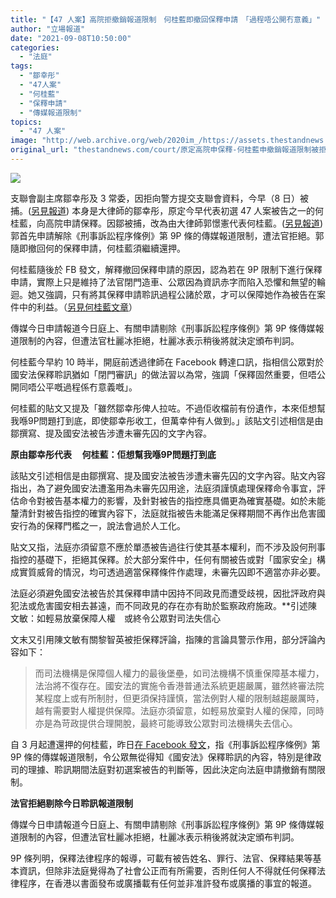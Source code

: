 ```yaml
---
title: "【47 人案】高院拒撤銷報道限制　何桂藍即撤回保釋申請　「過程唔公開冇意義」"
author: "立場報道"
date: "2021-09-08T10:50:00"
categories:
  - "法庭"
tags:
  - "鄒幸彤"
  - "47人案"
  - "何桂藍"
  - "保釋申請"
  - "傳媒報道限制"
topics:
  - "47 人案"
image: "http://web.archive.org/web/2020im_/https://assets.thestandnews.com/media/photos/Untitled-3-04_7D2KwEQ.png"
original_url: "thestandnews.com/court/原定高院申保釋-何桂藍申撤銷報道限制被拒-隨即撤回保釋申請"
---
```

![](http://web.archive.org/web/2020im_/https://assets.thestandnews.com/media/photos/Untitled-3-04_7D2KwEQ.png)

支聯會副主席鄒幸彤及 3 常委，因拒向警方提交支聯會資料，今早（8 日）被捕。([另見報道](../../politics/%E6%94%AF%E8%81%AF%E6%9C%83%E6%8B%92%E5%90%91%E5%9C%8B%E5%AE%89%E8%99%95%E4%BA%A4%E8%B3%87%E6%96%99-%E5%B8%B8%E5%A7%94%E6%A2%81%E9%8C%A6%E5%A8%81%E8%A2%AB%E6%8D%95)) 本身是大律師的鄒幸彤，原定今早代表初選 47 人案被告之一的何桂藍，向高院申請保釋。因鄒被捕，改為由大律師郭憬憲代表何桂藍。([另見報道](../../politics/%E6%8B%92%E4%BA%A4%E6%94%AF%E8%81%AF%E6%9C%83%E8%B3%87%E6%96%99%E8%A2%AB%E6%8D%95-%E9%84%92%E5%B9%B8%E5%BD%A4%E5%8E%9F%E4%BB%A3%E8%A1%A8%E4%BD%95%E6%A1%82%E8%97%8D%E7%94%B3%E4%BF%9D%E9%87%8B-%E9%81%BA%E6%86%BE%E4%B8%8A%E5%94%94%E5%88%B0%E8%97%8D%E7%9A%84%E4%BF%9D%E9%87%8B%E4%BA%86)) 郭首先申請解除《刑事訴訟程序條例》第 9P 條的傳媒報道限制，遭法官拒絕。郭隨即撤回何的保釋申請，何桂藍須繼續還押。

何桂藍隨後於 FB 發文，解釋撤回保釋申請的原因，認為若在 9P 限制下進行保釋申請，實際上只是維持了法官閉門造車、公眾因為資訊赤字而陷入恐懼和無望的輪迴。她又強調，只有將其保釋申請聆訊過程公諸於眾，才可以保障她作為被告在案件中的利益。（[另見何桂藍文章](../../court/%E4%BD%95%E6%A1%82%E8%97%8D%E7%82%BA%E4%BD%95%E6%88%91%E8%A6%81%E6%92%A4%E5%9B%9E%E4%BF%9D%E9%87%8B%E7%94%B3%E8%AB%8B)）

傳媒今日申請報道今日庭上、有關申請剔除《刑事訴訟程序條例》第 9P 條傳媒報道限制的內容，但遭法官杜麗冰拒絕，杜麗冰表示稍後將就決定頒布判詞。

何桂藍今早約 10 時半，開庭前透過律師在 Facebook 轉達口訊，指相信公眾對於國安法保釋聆訊猶如「閉門審訊」的做法習以為常，強調「保釋固然重要，但唔公開同唔公平嘅過程係冇意義嘅」。

何桂藍的貼文又提及「雖然鄒幸彤俾人拉咗。不過佢收檔前有份遺作，本來佢想幫我喺9P問題打到底，即使鄒幸彤收工，但萬幸仲有人做到。」該貼文引述相信是由鄒撰寫、提及國安法被告涉遭未審先囚的文字內容。

**原由鄒幸彤代表     何桂藍：佢想幫我喺9P問題打到底**

該貼文引述相信是由鄒撰寫、提及國安法被告涉遭未審先囚的文字內容。貼文內容指出，為了避免國安法遭濫用為未審先囚用途，法庭須謹慎處理保釋命令事宜，評估命令對被告基本權力的影響，及針對被告的指控應具備更為確實基礎。如於未能釐清針對被告指控的確實內容下，法庭就指被告未能滿足保釋期間不再作出危害國安行為的保釋門檻之一，說法會過於人工化。

貼文又指，法庭亦須留意不應於單憑被告過往行使其基本權利，而不涉及設何刑事指控的基礎下，拒絕其保釋。於大部分案件中，任何有關被告或對「國家安全」構成實質威脅的情況，均可透過適當保釋條件作處理，未審先囚即不適當亦非必要。

法庭必須避免國安法被告於其保釋申請中因持不同政見而遭受歧視，因批評政府與犯法或危害國安相去甚遠，而不同政見的存在亦有助於監察政府施政。\*\*引述陳文敏：如輕易放棄保障人權　或終令公眾對司法失信心

文末又引用陳文敏有關黎智英被拒保釋評論，指陳的言論具警示作用，部分評論內容如下：

> 而司法機構是保障個人權力的最後堡壘，如司法機構不慎重保障基本權力，法治將不復存在。國安法的實施令香港普通法系統更趨嚴厲，雖然終審法院某程度上或有所制肘，但更須保持謹慎，當法例對人權的限制越趨嚴厲時，越有需要對人權提供保障。法庭亦須留意，如輕易放棄對人權的保障，同時亦是為苛政提供合理開脫，最終可能導致公眾對司法機構失去信心。

自 3 月起遭還押的何桂藍，昨日[在 Facebook 發文](../../court/47-%E4%BA%BA%E6%A1%88%E4%BD%95%E6%A1%82%E8%97%8D%E9%AB%98%E9%99%A2%E7%94%B3%E4%BF%9D%E9%87%8B-%E9%84%92%E5%B9%B8%E5%BD%A4%E4%BB%A3%E8%A1%A8%E9%99%B3%E8%A9%9E-%E5%B0%87%E7%94%B3%E6%92%A4%E9%8A%B7%E5%A0%B1%E9%81%93%E9%99%90%E5%88%B6)，指《刑事訴訟程序條例》第 9P 條的傳媒報道限制，令公眾無從得知《國安法》保釋聆訊的內容，特別是律政司的理據、聆訊期間法庭對初選案被告的判斷等，因此決定向法庭申請撤銷有關限制。

**法官拒絕剔除今日聆訊報道限制**

傳媒今日申請報道今日庭上、有關申請剔除《刑事訴訟程序條例》第 9P 條傳媒報道限制的內容，但遭法官杜麗冰拒絕，杜麗冰表示稍後將就決定頒布判詞。

9P 條列明，保釋法律程序的報導，可載有被告姓名、罪行、法官、保釋結果等基本資訊，但除非法庭覺得為了社會公正而有所需要，否則任何人不得就任何保釋法律程序，在香港以書面發布或廣播載有任何並非准許發布或廣播的事宜的報道。